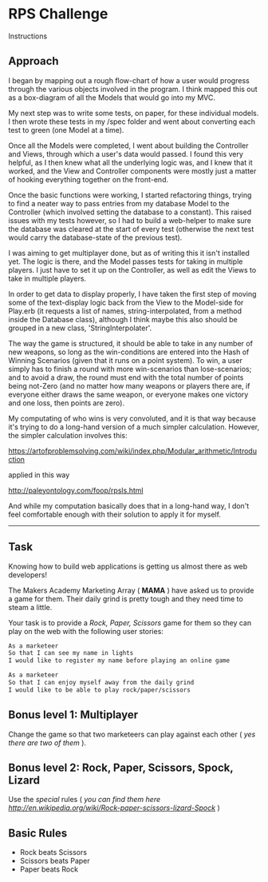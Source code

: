 # RPS Challenge


Instructions


Approach
----
I began by mapping out a rough flow-chart of how a user would progress through the various objects involved in the program. I think mapped this out as a box-diagram of all the Models that would go into my MVC.

My next step was to write some tests, on paper, for these individual models. I then wrote these tests in my /spec folder and went about converting each test to green (one Model at a time).

Once all the Models were completed, I went about building the Controller and Views, through which a user's data would passed. I found this very helpful, as I then knew what all the underlying logic was, and I knew that it worked, and the View and Controller components were mostly just a matter of hooking everything together on the front-end.

Once the basic functions were working, I started refactoring things, trying to find a neater way to pass entries from my database Model to the Controller (which involved setting the database to a constant). This raised issues with my tests however, so I had to build a web-helper to make sure the database was cleared at the start of every test (otherwise the next test would carry the database-state of the previous test).

I was aiming to get multiplayer done, but as of writing this it isn't installed yet. The logic is there, and the Model passes tests for taking in multiple players. I just have to set it up on the Controller, as well as edit the Views to take in multiple players.

In order to get data to display properly, I have taken the first step of moving some of the text-display logic back from the View to the Model-side for Play.erb (it requests a list of names, string-interpolated, from a method inside the Database class), although I think maybe this also should be grouped in a new class, 'StringInterpolater'.

The way the game is structured, it should be able to take in any number of new weapons, so long as the win-conditions are entered into the Hash of Winning Scenarios (given that it runs on a point system). To win, a user simply has to finish a round with more win-scenarios than lose-scenarios; and to avoid a draw, the round must end with the total number of points being not-Zero (and no matter how many weapons or players there are, if everyone either draws the same weapon, or everyone makes one victory and one loss, then points are zero).

My computating of who wins is very convoluted, and it is that way because it's trying to do a long-hand version of a much simpler calculation. However, the simpler calculation involves this:

https://artofproblemsolving.com/wiki/index.php/Modular_arithmetic/Introduction

applied in this way

http://paleyontology.com/foop/rpsls.html

And while my computation basically does that in a long-hand way, I don't feel comfortable enough with their solution to apply it for myself.

-------

Task
----

Knowing how to build web applications is getting us almost there as web developers!

The Makers Academy Marketing Array ( **MAMA** ) have asked us to provide a game for them. Their daily grind is pretty tough and they need time to steam a little.

Your task is to provide a _Rock, Paper, Scissors_ game for them so they can play on the web with the following user stories:

```sh
As a marketeer
So that I can see my name in lights
I would like to register my name before playing an online game

As a marketeer
So that I can enjoy myself away from the daily grind
I would like to be able to play rock/paper/scissors
```

## Bonus level 1: Multiplayer

Change the game so that two marketeers can play against each other ( _yes there are two of them_ ).

## Bonus level 2: Rock, Paper, Scissors, Spock, Lizard

Use the _special_ rules ( _you can find them here http://en.wikipedia.org/wiki/Rock-paper-scissors-lizard-Spock_ )

## Basic Rules

- Rock beats Scissors
- Scissors beats Paper
- Paper beats Rock
